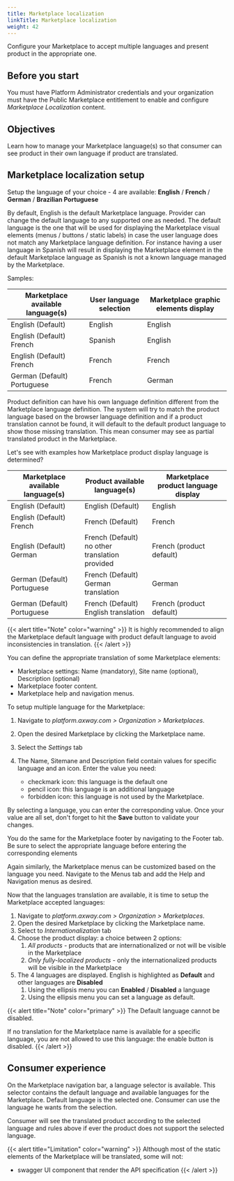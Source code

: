 ```yaml
---
title: Marketplace localization
linkTitle: Marketplace localization
weight: 42
---
```


Configure your Marketplace to accept multiple languages and present product in the appropriate one.

## Before you start

You must have Platform Administrator credentials and your organization must have the Public Marketplace entitlement to enable and configure *Marketplace Localization* content.

## Objectives

Learn how to manage your Marketplace language(s) so that consumer can see product in their own language if product are translated.

## Marketplace localization setup

Setup the language of your choice - 4 are available: **English** / **French** / **German** / **Brazilian Portuguese**

By default, English is the default Marketplace language. Provider can change the default language to any supported one as needed. The default language is the one that will be used for displaying the Marketplace visual elements (menus / buttons / static labels) in case the user language does not match any Marketplace language definition. For instance having a user language in Spanish will result in displaying the Marketplace element in the default Marketplace language as Spanish is not a known language managed by the Marketplace.

Samples:

| Marketplace available language(s) | User language selection       | Marketplace graphic elements display |
| --------------------------------- | ----------------------------- |------------------------------------- |
| English (Default)                 | English                       | English                              |
| English (Default) </br> French    | Spanish                       | English                              |
| English (Default) </br> French    | French                        | French                               |
| German (Default) </br> Portuguese | French                        | German                               |

Product definition can have his own language definition different from the Marketplace language definition. The system will try to match the product language based on the browser language definition and if a product translation cannot be found, it will default to the default product language to show those missing translation. This mean consumer may see as partial translated product in the Marketplace.

Let's see with examples how Marketplace product display language is determined?

| Marketplace available language(s) | Product available language(s) | Marketplace product language display |
| --------------------------------- | ----------------------------- | ------------------------------------ |
| English (Default)                 | English (Default)             | English                              |
| English (Default) </br> French    | French (Default)              | French                               |
| English (Default) </br> German    | French (Default) </br> no other translation provided | French (product default)       |
| German (Default) </br> Portuguese | French (Default) </br> German translation | German                   |
| German (Default) </br> Portuguese | French (Default) </br> English translation | French (product default)                   |

{{< alert title="Note" color="warning" >}}
It is highly recommended to align the Marketplace default language with product default language to avoid inconsistencies in translation.
{{< /alert >}}

You can define the appropriate translation of some Marketplace elements:

* Marketplace settings: Name (mandatory), Site name (optional), Description (optional)
* Marketplace footer content.
* Marketplace help and navigation menus.

To setup multiple language for the Marketplace:

1. Navigate to *platform.axway.com > Organization > Marketplaces*.
2. Open the desired Marketplace by clicking the Marketplace name.
3. Select the *Settings* tab
4. The Name, Sitemane and Description field contain values for specific language and an icon. Enter the value you need:

   * checkmark icon: this language is the default one
   * pencil icon: this language is an additional language
   * forbidden icon: this language is not used by the Marketplace.

By selecting a language, you can enter the corresponding value. Once your value are all set, don't forget to hit the **Save** button to validate your changes.

You do the same for the Marketplace footer by navigating to the Footer tab. Be sure to select the appropriate language before entering the corresponding elements

Again similarly, the Marketplace menus can be customized based on the language you need. Navigate to the Menus tab and add the Help and Navigation menus as desired.

Now that the languages translation are available, it is time to setup the Marketplace accepted languages:

1. Navigate to *platform.axway.com > Organization > Marketplaces*.
2. Open the desired Marketplace by clicking the Marketplace name.
3. Select to *Internationalization* tab
4. Choose the product display: a choice between 2 options:
   1. *All products* - products that are internationalized or not will be visible in the Marketplace
   2. *Only fully-localized products* - only the internationalized products will be visible in the Marketplace
5. The 4 languages are displayed. English is highlighted as **Default** and other languages are **Disabled**
   1. Using the ellipsis menu you can **Enabled** / **Disabled** a language
   2. Using the ellipsis menu you can set a language as default.

{{< alert title="Note" color="primary" >}}
The Default language cannot be disabled.

If no translation for the Marketplace name is available for a specific language, you are not allowed to use this language: the enable button is disabled.
{{< /alert >}}

## Consumer experience

On the Marketplace navigation bar, a language selector is available. This selector contains the default language and available languages for the Marketplace. Default language is the selected one. Consumer can use the language he wants from the selection.

Consumer will see the translated product according to the selected language and rules above if ever the product does not support the selected language.

{{< alert title="Limitation" color="warning" >}}
Although most of the static elements of the Marketplace will be translated, some will not:

* swagger UI component that render the API specification
{{< /alert >}}
